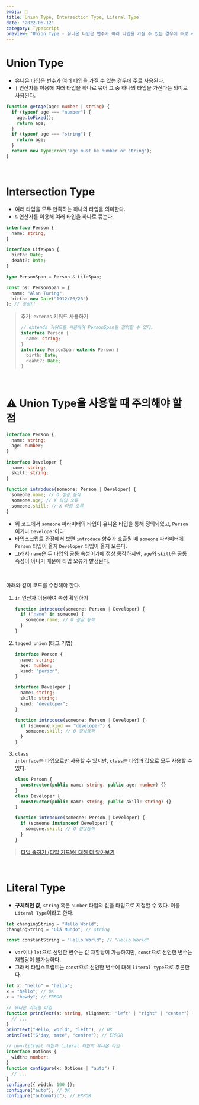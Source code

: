 ```yaml
---
emoji: 🌷
title: Union Type, Intersection Type, Literal Type
date: "2022-06-12"
category: Typescript
preview: "Union Type - 유니온 타입은 변수가 여러 타입을 가질 수 있는 경우에 주로 사용된다. - `|` 연산자를 이용해 여러 타입을 하나로 묶어 그 중 하나의 타입을 가진다는 의미로 사용된다. Intersection Type - 여러 타입을 모두 만족하는 하나의 타입을 의미한다. - `&` 연산자를 이용해 여러 타입을 하나로 묶는다. 추가: `extends` 키워드 사용하기 ⚠️ Union Type을 사용할 때 주의해야 할 점 - 위 코드에서 `someone` 파라미터의 타입이 유니온 타입을 통해 정의되었고, `Person`이거나 `Developer`이다. - 타입스크립트 관점에서 보면 `introduce` 함수가 호출될 때 `someone` 파라미터에 `Person` 타입이 올지 `Developer` 타입이 올지 모른다. - 그래서 `name`은 두 타입의 공통 속성이기에 정상 동작하지만, `age`와 `skill`은 공통 속성이 아니기 때문에 타입 오류가 발생된다."
---
```


# Union Type

- 유니온 타입은 변수가 여러 타입을 가질 수 있는 경우에 주로 사용된다.
- `|` 연산자를 이용해 여러 타입을 하나로 묶어 그 중 하나의 타입을 가진다는 의미로 사용된다.

```typescript
function getAge(age: number | string) {
  if (typeof age === "number") {
    age.toFixed();
    return age;
  }
  if (typeof age === "string") {
    return age;
  }
  return new TypeError("age must be number or string");
}
```

<br/>

# Intersection Type

- 여러 타입을 모두 만족하는 하나의 타입을 의미한다.
- `&` 연산자를 이용해 여러 타입을 하나로 묶는다.

```typescript
interface Person {
  name: string;
}

interface LifeSpan {
  birth: Date;
  deaht?: Date;
}

type PersonSpan = Person & LifeSpan;

const ps: PersonSpan = {
  name: "Alan Turing",
  birth: new Date("1912/06/23")
}; // 정상!!
```

> 추가: `extends` 키워드 사용하기
>
> ```typescript
> // extends 키워드를 사용하여 PersonSpan을 정의할 수 있다.
> interface Person {
>   name: string;
> }
> interface PersonSpan extends Person {
>   birth: Date;
>   deaht?: Date;
> }
> ```

<br/>

# ⚠️ Union Type을 사용할 때 주의해야 할 점

```typescript
interface Person {
  name: string;
  age: number;
}

interface Developer {
  name: string;
  skill: string;
}

function introduce(someone: Person | Developer) {
  someone.name; // O 정상 동작
  someone.age; // X 타입 오류
  someone.skill; // X 타입 오류
}
```

- 위 코드에서 `someone` 파라미터의 타입이 유니온 타입을 통해 정의되었고, `Person`이거나 `Developer`이다.
- 타입스크립트 관점에서 보면 `introduce` 함수가 호출될 때 `someone` 파라미터에 `Person` 타입이 올지 `Developer` 타입이 올지 모른다.
- 그래서 `name`은 두 타입의 공통 속성이기에 정상 동작하지만, `age`와 `skill`은 공통 속성이 아니기 때문에 타입 오류가 발생된다.

<br/>

아래와 같이 코드를 수정해야 한다.

1.  `in` 연산자 이용하여 속성 확인하기

    ```typescript
    function introduce(someone: Person | Developer) {
      if ("name" in someone) {
        someone.name; // O 정상 동작
      }
    }
    ```

2.  `tagged union` (태그 기법)

    ```typescript
    interface Person {
      name: string;
      age: number;
      kind: "person";
    }

    interface Developer {
      name: string;
      skill: string;
      kind: "developer";
    }

    function introduce(someone: Person | Developer) {
      if (someone.kind == "developer") {
        someone.skill; // O 정상동작
      }
    }
    ```

3.  `class`<br/>
    `interface`는 타입으로만 사용할 수 있지만, `class`는 타입과 값으로 모두 사용할 수 있다.

    ```typescript
    class Person {
      constructor(public name: string, public age: number) {}
    }
    class Developer {
      constructor(public name: string, public skill: string) {}
    }

    function introduce(someone: Person | Developer) {
      if (someone instanceof Developer) {
        someone.skill; // O 정상동작
      }
    }
    ```

> [타입 좁히기 (타입 가드)에 대해 더 알아보기](https://www.eunnbi.dev/posts/ts-type-inference#3.-%ED%83%80%EC%9E%85-%EC%A2%81%ED%9E%88%EA%B8%B0)

<br/>

# Literal Type

- **구체적인 값**, `string` 혹은 `number` 타입의 값을 타입으로 지정할 수 있다. 이를 `Literal Type`이라고 한다.

```ts
let changingString = "Hello World";
changingString = "Olá Mundo"; // string

const constantString = "Hello World"; // "Hello World"
```

- `var`이나 `let`으로 선언한 변수는 값 재할당이 가능하지만, `const`으로 선언한 변수는 재할당이 불가능하다.
- 그래서 타입스크립트는 `const`으로 선언한 변수에 대해 `literal type`으로 추론한다.

```ts
let x: "hello" = "hello";
x = "hello"; // OK
x = "howdy"; // ERROR
```

```ts
// 유니온 리터럴 타입
function printText(s: string, alignment: "left" | "right" | "center") {
  // ...
}
printText("Hello, world", "left"); // OK
printText("G'day, mate", "centre"); // ERROR
```

```ts
// non-litreal 타입과 literal 타입의 유니온 타입
interface Options {
  width: number;
}
function configure(x: Options | "auto") {
  // ...
}
configure({ width: 100 });
configure("auto"); // OK
configure("automatic"); // ERROR
```
